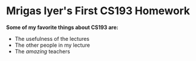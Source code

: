 # Mrigas Iyer's First CS193 Homework

**Some of my favorite things about CS193 are:**
- The usefulness of the lectures
- The other people in my lecture
- The _amazing_ teachers



